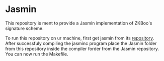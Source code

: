 # Jasmin

This repository is ment to provide a Jasmin implementation of ZKBoo's signature scheme.  
  
  
To run this repository on ur machine, first get jasmin from its [repository](https://github.com/jasmin-lang/jasmin).  
After successfuly compiling the jasminc program place the Jasmin folder from this repository inside the compiler forder from the Jasmin repository. You can now run the Makefile.

